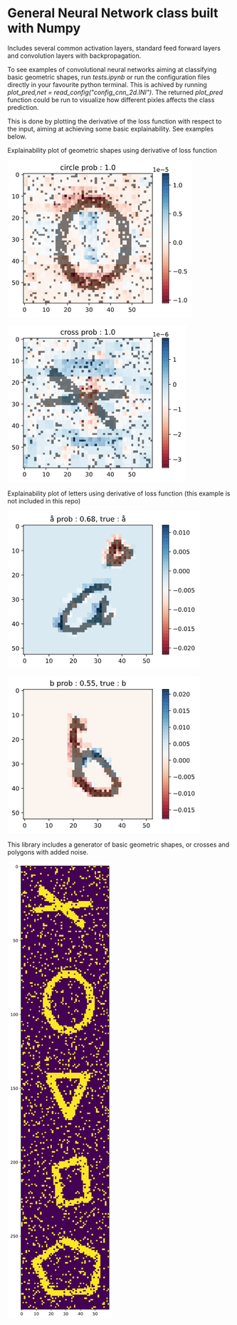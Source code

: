 # General Neural Network class built with Numpy

Includes several common activation layers, standard feed forward layers and convolution layers with backpropagation.

To see examples of convolutional neural networks aiming at classifying basic geometric shapes, run *tests.ipynb* or run the configuration files directly in your favourite python terminal. This is achived by running *plot_pred,net = read_config("config_cnn_2d.INI")*. The returned *plot_pred* function could be run to visualize how different pixles affects the class prediction. 

This is done by plotting the derivative of the loss function with respect to the input, aiming at achieving some basic explainability. See examples below.

Explainability plot of geometric shapes using derivative of loss function

![alt text](https://raw.githubusercontent.com/hakonnoren/neural_network/main/examples/explain_geom_1.png)

![alt text](https://raw.githubusercontent.com/hakonnoren/neural_network/main/examples/explain_geom_2.png)

Explainability plot of letters using derivative of loss function (this example is not included in this repo)

![alt text](https://raw.githubusercontent.com/hakonnoren/neural_network/main/examples/explain_letter_1.png)

![alt text](https://raw.githubusercontent.com/hakonnoren/neural_network/main/examples/explain_letter_2.png)

This library includes a generator of basic geometric shapes, or crosses and polygons with added noise.

![alt text](https://raw.githubusercontent.com/hakonnoren/neural_network/main/examples/geom.png)

